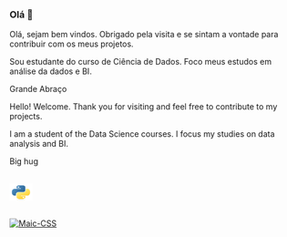 
### Olá 👋

Olá, sejam bem vindos. Obrigado pela visita e se sintam a vontade para contribuir com os meus projetos.

Sou estudante do curso de Ciência de Dados.
Foco meus estudos em análise da dados e BI. 

Grande Abraço

Hello! Welcome. Thank you for visiting and feel free to contribute to my projects.

I am a student of the Data Science courses.
I focus my studies on data analysis and BI.

Big hug


  
<div style="display: inline_block"><br>
  <img align="center" alt="Python" height="30" width="40"  src="https://raw.githubusercontent.com/devicons/devicon/master/icons/python/python-original.svg">
</div>
  
##
  
  <div>
    <a href="https://www.linkedin.com/in/pedrojadirborges">
    <img align="center" alt="Maic-CSS" height="" width="" src="https://img.shields.io/badge/LinkedIn-0077B5?style=for-the-badge&logo=linkedin&logoColor=white">
  </div>
    
##
